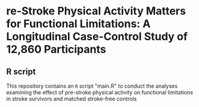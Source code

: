 # re-Stroke Physical Activity Matters for Functional Limitations: A Longitudinal Case-Control Study of 12,860 Participants

## R script
This repository contains an `R` script "main.R" to conduct the analyses examining the effect of pre-stroke physical activity on functional limitations in stroke survivors and matched stroke-free controls
